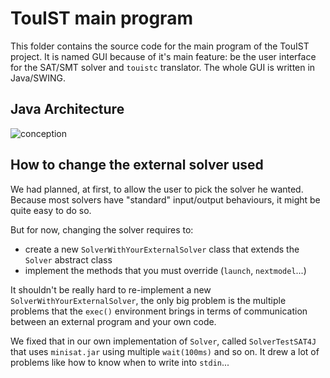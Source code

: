 TouIST main program
===================

This folder contains the source code for the main program of the TouIST 
project. It is named GUI because of it's main feature: be the user 
interface for the SAT/SMT solver and `touistc` translator. The whole GUI is written in Java/SWING.


## Java Architecture
![conception](https://www.lucidchart.com/publicSegments/view/54f46f57-1ff4-46e0-b146-65000a009e9c/image.png)

## How to change the external solver used
We had planned, at first, to allow the user to pick the solver he wanted. Because most solvers have "standard" input/output behaviours, it might be quite easy to do so.

But for now, changing the solver requires to:

- create a new `SolverWithYourExternalSolver` class that extends the `Solver` abstract class
- implement the methods that you must override (`launch`, `nextmodel`...)

It shouldn't be really hard to re-implement a new `SolverWithYourExternalSolver`, the only big problem is the multiple problems that the `exec()` environment brings in terms of communication between an external program and your own code.

We fixed that in our own implementation of `Solver`, called `SolverTestSAT4J` that uses `minisat.jar` using multiple `wait(100ms)` and so on. It drew a lot of problems like how to know when to write into `stdin`...



